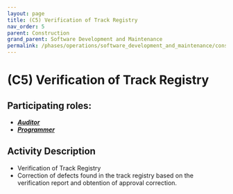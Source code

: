 ```yaml
---
layout: page
title: (C5) Verification of Track Registry
nav_order: 5
parent: Construction
grand_parent: Software Development and Maintenance
permalink: /phases/operations/software_development_and_maintenance/construction/c5/
---
```




# (C5) Verification of Track Registry

## Participating roles:
* <a href="/roles/">_**Auditor**_</a>
* <a href="/roles/">_**Programmer**_</a>

## Activity Description
* Verification of Track Registry
* Correction of defects found in the track registry based on the verification report and obtention of approval correction.